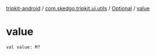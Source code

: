 [tripkit-android](../../index.md) / [com.skedgo.tripkit.ui.utils](../index.md) / [Optional](index.md) / [value](./value.md)

# value

`val value: M?`
